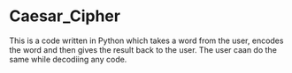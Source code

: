 # Caesar_Cipher
This is a code written in Python which takes a word from the user, encodes the word and then gives the result back to the user. The user caan do the same while decodiing any code. 
